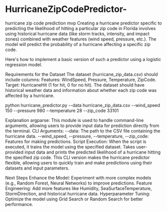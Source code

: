 # HurricaneZipCodePredictor-
hurricane zip code prediction mvp 
Creating a hurricane predictor specific to predicting the likelihood of hitting a particular zip code in Florida involves using historical hurricane data (like storm tracks, intensity, and impact zones) combined with weather features (wind speed, pressure, etc.). The model will predict the probability of a hurricane affecting a specific zip code.

Here's how to implement a basic version of such a predictor using a logistic regression model. 

Requirements for the Dataset
The dataset (hurricane_zip_data.csv) should include columns:
Features: WindSpeed, Pressure, Temperature, ZipCode.
Target: HurricaneHit (1 for hit, 0 for no hit).
The dataset should have historical weather data and information about whether each zip code was affected by a hurricane.

python hurricane_predictor.py --data hurricane_zip_data.csv --wind_speed 150 --pressure 980 --temperature 28 --zip_code 33101


Explanation
argparse: This module is used to handle command-line arguments, allowing users to provide input data for prediction directly from the terminal.
CLI Arguments:
--data: The path to the CSV file containing the hurricane data.
--wind_speed, --pressure, --temperature, --zip_code: Features for making predictions.
Script Execution:
When the script is executed, it trains the model using the specified dataset.
Takes user-provided input data and prints the predicted likelihood of a hurricane hitting the specified zip code.
This CLI version makes the hurricane predictor flexible, allowing users to quickly train and make predictions using their datasets and input parameters.



Next Steps
Enhance the Model: Experiment with more complex models (e.g., Random Forest, Neural Networks) to improve predictions.
Feature Engineering: Add more features like Humidity, SeaSurfaceTemperature, StormDirection, and historical hurricane data.
Hyperparameter Tuning: Optimize the model using Grid Search or Random Search for better performance.